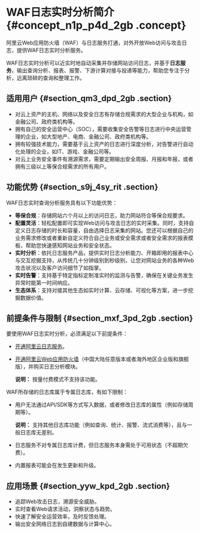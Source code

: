 # WAF日志实时分析简介 {#concept_n1p_p4d_2gb .concept}

阿里云Web应用防火墙（WAF）与日志服务打通，对外开放Web访问与攻击日志，提供WAF日志实时分析服务。

WAF日志实时分析可以近实时地自动采集并存储网站访问日志，并基于**日志服务**，输出查询分析、报表、报警、下游计算对接与投递等能力，帮助您专注于分析，远离琐碎的查询和整理工作。

## 适用用户 {#section_qm3_dpd_2gb .section}

-   对云上资产的主机、网络以及安全日志有存储合规需求的大型企业与机构，如金融公司、政府类机构等。
-   拥有自己的安全运营中心（SOC），需要收集安全告警等日志进行中央运营管理的企业，如大型地产、电商、金融公司、政府类机构等。
-   拥有较强技术能力，需要基于云上资产的日志进行深度分析，对告警进行自动化处理的企业，如IT、游戏、金融公司等。
-   对云上业务安全事件有溯源需求，需要定期输出安全周报、月报和年报，或者拥有三级以上等保合规需求的所有用户。

## 功能优势 {#section_s9j_4sy_rit .section}

WAF日志实时查询分析服务具有以下功能优势：

-   **等保合规**：存储网站六个月以上的访问日志，助力网站符合等保合规要求。
-   **配置灵活**：轻松配置即可实现Web访问与攻击日志的实时采集。同时，支持自定义日志存储的时长和容量，自由选择日志采集的网站。您还可以根据自己的业务需求修改或者重新自定义符合自己业务或安全需求或者安全需求的报表模板，帮助您快速感知网站业务和安全状态。
-   **实时分析**：依托日志服务产品，提供实时日志分析能力、开箱即用的报表中心与交互挖掘支持，从传统几十分钟级别到秒级别，让您对网站业务的各种Web攻击状况以及客户访问细节了如指掌。
-   **实时告警**：支持基于特定指标定制准实时的监测与告警，确保在关键业务发生异常时能第一时间响应。
-   **生态体系**：支持对接其他生态如实时计算、云存储、可视化等方案，进一步挖掘数据价值。

## 前提条件与限制 {#section_mxf_3pd_2gb .section}

要使用WAF日志实时分析，必须满足以下前提条件：

-   [开通阿里云日志服务](../../../../intl.zh-CN/快速入门/五分钟快速入门.md#)。
-   [开通阿里云Web应用防火墙](../../../../intl.zh-CN/产品定价/开通WAF/开通Web应用防火墙.md#)（中国大陆任意版本或者海外地区企业版和旗舰版），并购买日志分析模块。

    **说明：** 按量付费模式不支持该功能。


WAF所存储的日志库属于专属日志库，有如下限制：

-   用户无法通过API/SDK等方式写入数据，或者修改日志库的属性（例如存储周期等）。

    **说明：** 支持其他日志库功能（例如查询、统计、报警、流式消费等），且与一般日志库无差别。

-   日志服务不对专属日志库计费，但日志服务本身需处于可用状态（不超期欠费）。
-   内置报表可能会在发生更新和升级。

## 应用场景 {#section_yyw_kpd_2gb .section}

-   追踪Web攻击日志，溯源安全威胁。
-   实时查看Web请求活动，洞察状态与趋势。
-   快速了解安全运营效率，及时反馈处理。
-   输出安全网络日志到自建数据与计算中心。

